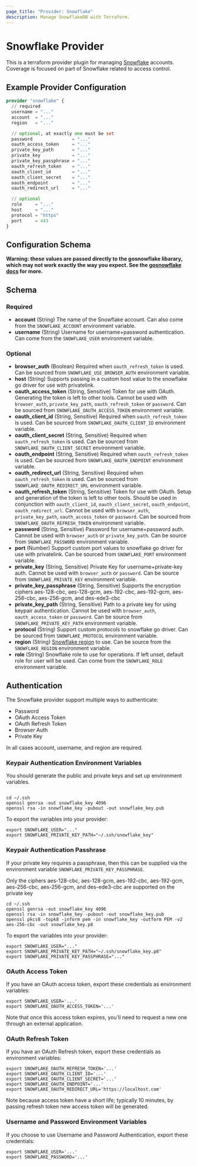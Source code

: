 ```yaml
---
page_title: "Provider: Snowflake"
description: Manage SnowflakeDB with Terraform.
---
```


# Snowflake Provider

This is a terraform provider plugin for managing [Snowflake](https://www.snowflake.com/) accounts.
Coverage is focused on part of Snowflake related to access control.


## Example Provider Configuration

```terraform
provider "snowflake" {
  // required
  username = "..."
  account  = "..."
  region   = "..."

  // optional, at exactly one must be set
  password               = "..."
  oauth_access_token     = "..."
  private_key_path       = "..."
  private_key            = "..."
  private_key_passphrase = "..."
  oauth_refresh_token    = "..."
  oauth_client_id        = "..."
  oauth_client_secret    = "..."
  oauth_endpoint         = "..."
  oauth_redirect_url     = "..."

  // optional
  role     = "..."
  host     = "..."
  protocol = "https"
  port     = 443
}
```

## Configuration Schema

**Warning: these values are passed directly to the gosnowflake libarary, which may not work exactly the way you expect. See the [gosnowflake docs](https://godoc.org/github.com/snowflakedb/gosnowflake#hdr-Connection_Parameters) for more.**

<!-- schema generated by tfplugindocs -->
## Schema

### Required

- **account** (String) The name of the Snowflake account. Can also come from the `SNOWFLAKE_ACCOUNT` environment variable.
- **username** (String) Username for username+password authentication. Can come from the `SNOWFLAKE_USER` environment variable.

### Optional

- **browser_auth** (Boolean) Required when `oauth_refresh_token` is used. Can be sourced from `SNOWFLAKE_USE_BROWSER_AUTH` environment variable.
- **host** (String) Supports passing in a custom host value to the snowflake go driver for use with privatelink.
- **oauth_access_token** (String, Sensitive) Token for use with OAuth. Generating the token is left to other tools. Cannot be used with `browser_auth`, `private_key_path`, `oauth_refresh_token` or `password`. Can be sourced from `SNOWFLAKE_OAUTH_ACCESS_TOKEN` environment variable.
- **oauth_client_id** (String, Sensitive) Required when `oauth_refresh_token` is used. Can be sourced from `SNOWFLAKE_OAUTH_CLIENT_ID` environment variable.
- **oauth_client_secret** (String, Sensitive) Required when `oauth_refresh_token` is used. Can be sourced from `SNOWFLAKE_OAUTH_CLIENT_SECRET` environment variable.
- **oauth_endpoint** (String, Sensitive) Required when `oauth_refresh_token` is used. Can be sourced from `SNOWFLAKE_OAUTH_ENDPOINT` environment variable.
- **oauth_redirect_url** (String, Sensitive) Required when `oauth_refresh_token` is used. Can be sourced from `SNOWFLAKE_OAUTH_REDIRECT_URL` environment variable.
- **oauth_refresh_token** (String, Sensitive) Token for use with OAuth. Setup and generation of the token is left to other tools. Should be used in conjunction with `oauth_client_id`, `oauth_client_secret`, `oauth_endpoint`, `oauth_redirect_url`. Cannot be used with `browser_auth`, `private_key_path`, `oauth_access_token` or `password`. Can be sourced from `SNOWFLAKE_OAUTH_REFRESH_TOKEN` environment variable.
- **password** (String, Sensitive) Password for username+password auth. Cannot be used with `browser_auth` or `private_key_path`. Can be source from `SNOWFLAKE_PASSWORD` environment variable.
- **port** (Number) Support custom port values to snowflake go driver for use with privatelink. Can be sourced from `SNOWFLAKE_PORT` environment variable.
- **private_key** (String, Sensitive) Private Key for username+private-key auth. Cannot be used with `browser_auth` or `password`. Can be source from `SNOWFLAKE_PRIVATE_KEY` environment variable.
- **private_key_passphrase** (String, Sensitive) Supports the encryption ciphers aes-128-cbc, aes-128-gcm, aes-192-cbc, aes-192-gcm, aes-256-cbc, aes-256-gcm, and des-ede3-cbc
- **private_key_path** (String, Sensitive) Path to a private key for using keypair authentication. Cannot be used with `browser_auth`, `oauth_access_token` or `password`. Can be source from `SNOWFLAKE_PRIVATE_KEY_PATH` environment variable.
- **protocol** (String) Support custom protocols to snowflake go driver. Can be sourced from `SNOWFLAKE_PROTOCOL` environment variable.
- **region** (String) [Snowflake region](https://docs.snowflake.com/en/user-guide/intro-regions.html) to use. Can be source from the `SNOWFLAKE_REGION` environment variable.
- **role** (String) Snowflake role to use for operations. If left unset, default role for user will be used. Can come from the `SNOWFLAKE_ROLE` environment variable.

## Authentication

The Snowflake provider support multiple ways to authenticate:

* Password
* OAuth Access Token
* OAuth Refresh Token
* Browser Auth
* Private Key

In all cases account, username, and region are required.

### Keypair Authentication Environment Variables

You should generate the public and private keys and set up environment variables.

```shell

cd ~/.ssh
openssl genrsa -out snowflake_key 4096
openssl rsa -in snowflake_key -pubout -out snowflake_key.pub
```

To export the variables into your provider:

```shell
export SNOWFLAKE_USER="..."
export SNOWFLAKE_PRIVATE_KEY_PATH="~/.ssh/snowflake_key"
```

### Keypair Authentication Passhrase

If your private key requires a passphrase, then this can be supplied via the
environment variable `SNOWFLAKE_PRIVATE_KEY_PASSPHRASE`.

Only the ciphers aes-128-cbc, aes-128-gcm, aes-192-cbc, aes-192-gcm,
aes-256-cbc, aes-256-gcm, and des-ede3-cbc are supported on the private key

```shell
cd ~/.ssh
openssl genrsa -out snowflake_key 4096
openssl rsa -in snowflake_key -pubout -out snowflake_key.pub
openssl pkcs8 -topk8 -inform pem -in snowflake_key -outform PEM -v2 aes-256-cbc -out snowflake_key.p8
```

To export the variables into your provider:

```shell
export SNOWFLAKE_USER="..."
export SNOWFLAKE_PRIVATE_KEY_PATH="~/.ssh/snowflake_key.p8"
export SNOWFLAKE_PRIVATE_KEY_PASSPHRASE="..."
```

### OAuth Access Token

If you have an OAuth access token, export these credentials as environment variables:

```shell
export SNOWFLAKE_USER='...'
export SNOWFLAKE_OAUTH_ACCESS_TOKEN='...'
```

Note that once this access token expires, you'll need to request a new one through an external application.

### OAuth Refresh Token

If you have an OAuth Refresh token, export these credentials as environment variables:

```shell
export SNOWFLAKE_OAUTH_REFRESH_TOKEN='...'
export SNOWFLAKE_OAUTH_CLIENT_ID='...'
export SNOWFLAKE_OAUTH_CLIENT_SECRET='...'
export SNOWFLAKE_OAUTH_ENDPOINT='...'
export SNOWFLAKE_OAUTH_REDIRECT_URL='https://localhost.com'
```

Note because access token have a short life; typically 10 minutes, by passing refresh token new access token will be generated.

### Username and Password Environment Variables

If you choose to use Username and Password Authentication, export these credentials:

```shell
export SNOWFLAKE_USER='...'
export SNOWFLAKE_PASSWORD='...'
```